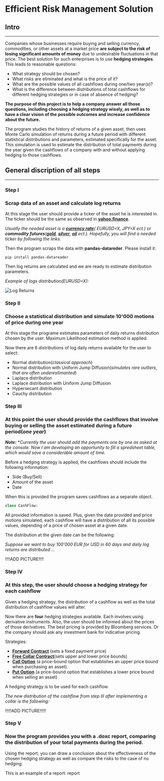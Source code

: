 # Efficient Risk Management Solution
## Intro
___
Companies whose businesses require buying and selling currency, commodities, or other assets at a market price **are subject to the risk of losing significant amounts of money** due to undesirable fluctuations in that price. The best solution for such enterprises is to use **hedging strategies**. This leads to reasonable questions:
+ What strategy should be chosen?
+ What risks are eliminated and what is the price of it?
+ What are the possible values of all cashflows during one/two year(s)?
+ What is the difference between distributions of total cashflows for different hedging strategies or in case of absence of hedging?

**The purpose of this project is to help a company answer all those questions, including choosing a hedging strategy wisely, as well as to have a clear vision of the possible outcomes and increase confidence about the future.**

The program studies the history of returns of a given asset, then uses Monte Carlo simulation of returns during a future period with different statistical distributions and parameters, estimated specifically for the asset. This simulation is used to estimate the distribution of total payments during the year given the cashflows of a company with and without applying hedging to those cashflows.

## General discription of all steps
___
### Step I
### Scrap data of an asset and calculate log returns

At this stage the user should provide a ticker of the asset he is interested in. The ticker should be the same as observed in __[yahoo.finance](https://finance.yahoo.com/)__. 

*Usually the needed asset is a __[currency rate](https://finance.yahoo.com/currencies?guccounter=1)__( EURUSD=X, JPY=X ect.) or **commodity futures**(__[gold](https://finance.yahoo.com/quote/GC%3DF?p=GC%3DF)__, __[silver](https://finance.yahoo.com/quote/SIL=F?p=SIL=F&.tsrc=fin-srch)__, __[oil](https://finance.yahoo.com/quote/BZ=F?p=BZ=F&.tsrc=fin-srch)__ ect.). Hopefully, you will find a needed ticker by following the links.*

Then the program scraps the data with **pandas-datareder**. Please install it:

```
pip install pandas-datareader
```

Then log returns are calculated and we are ready to estimate distribution parameters.

*Example of logs distribution(EURUSD=X):*

![Log Returns](https://github.com/GabrielBuzukashvili/Efficient-Risk-Management-Solution/blob/main/Examples/EURUSD_log_returns.png)


### Step II
### Choose a statistical distribution and simulate 10'000 motions of price during one year

At this stage the programe estimates parameters of daily returns distribution chosen by the user. Maximum Likelihood estimation method is applied.

Now there are 6 distributions of log daily returns available for the user to select:

+ Normal distribution(*classical approach*)
+ Normal distribution with Uniform Jump Diffusion(*simulates rare outliers, that are often underestimanted*)
+ Laplace distribution
+ Laplace distribution with Uniform Jump Diffusion
+ Hypersecant distribution
+ Cauchy distribution

### Step III
### At this point the user should provide the cashflows that involve buying or selling the asset estimated during a future period(*one year*)

***Note:***
**Currently the user should add the payments one by one as asked at the console. Now I am developing an opportunity to fill a spredsheet table, which would save a considerable amount of time.*

Before a hedging strategy is applied, the cashflows should include the following information:

+ Side (Buy/Sell)
+ Amount of the asset
+ Date

When this is provided the program saves cashflows as a separate object.
``` py
class CashFlow:
```
All provided information is saved. Plus, given the date provided and price motions simulated, each cashflow will have a distribution of all its possible values, depending of a price of chosen asset at a given date.

The distribution at the given date can be the following:

*Suppose we want to buy 100'000 EUR for USD in 60 days and daily log returns are distributed ...*

!!!!ADD PICTURE!!!!

### Step IV
### At this step, the user should choose a hedging strategy for each cashflow

Given a hedging strategy, the distribution of a cashflow as well as the total distribution of cashflow values will alter.

Now there are **four** hedging strategies available. Each involves using derivative instruments. Also, the user should be informed about the prices of those derivatives. The best pricing is provided by Bloomberg services. Or the company should ask any investment bank for indicative pricing.

Strategies:

+ __[Forward Contract](https://en.wikipedia.org/wiki/Forward_contract)__ (sets a fixed payment price)
+ __[Free Collar Contract](https://www.investopedia.com/terms/c/collar-agreement.asp)__(sets upper and lower price bounds)
+ __[Call Option](https://en.wikipedia.org/wiki/Call_option)__ (a price-bound option that establishes an upper price bound when purchasing an asset).
+ __[Put Option](https://en.wikipedia.org/wiki/Put_option)__ (a price-bound option that establishes a lower price bound when selling an asset)

A hedging strategy is to be used for each cashflow.

*The new distribution of the cashflow from step III after implementing a collar is the following:*

!!!!!ADD PICTURE!!!!!

### Step V
### Now the program provides you with a .doxc report, comparing the distribution of your total payments during the period.

Using the report, you can draw a conclusion about the effectiveness of the chosen hedging strategy as well as compare the risks to the case of no hedging.

This is an example of a report: report












